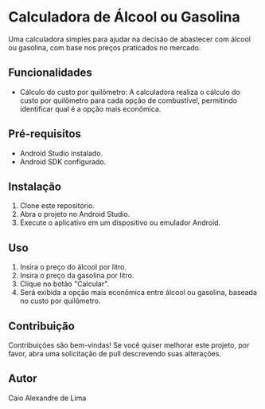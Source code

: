 # Calculadora de Álcool ou Gasolina

Uma calculadora simples para ajudar na decisão de abastecer com álcool ou gasolina, com base nos preços praticados no mercado.

## Funcionalidades

- Cálculo do custo por quilômetro: A calculadora realiza o cálculo do custo por quilômetro para cada opção de combustível, permitindo identificar qual é a opção mais econômica.

## Pré-requisitos

- Android Studio instalado.
- Android SDK configurado.

## Instalação

1. Clone este repositório.
2. Abra o projeto no Android Studio.
3. Execute o aplicativo em um dispositivo ou emulador Android.

## Uso

1. Insira o preço do álcool por litro.
2. Insira o preço da gasolina por litro.
3. Clique no botão "Calcular".
4. Será exibida a opção mais econômica entre álcool ou gasolina, baseada no custo por quilômetro.

## Contribuição

Contribuições são bem-vindas! Se você quiser melhorar este projeto, por favor, abra uma solicitação de pull descrevendo suas alterações.

## Autor

Caio Alexandre de Lima
